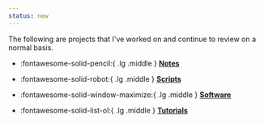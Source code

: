 ```yaml
---
status: new
---
```


The following are projects that I've worked on and continue to review on a normal basis.

<div class="grid cards" markdown>

  - :fontawesome-solid-pencil:{ .lg .middle } __[Notes](notes.md)__

  - :fontawesome-solid-robot:{ .lg .middle } __[Scripts](scripts.md)__

  - :fontawesome-solid-window-maximize:{ .lg .middle } __[Software](software.md)__

  - :fontawesome-solid-list-ol:{ .lg .middle } __[Tutorials](tutorials.md)__

</div>